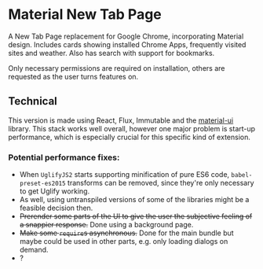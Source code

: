 # Material New Tab Page

A New Tab Page replacement for Google Chrome, incorporating Material design. Includes cards showing installed Chrome Apps, frequently visited sites and weather. Also has search with support for bookmarks.

Only necessary permissions are required on installation, others are requested as the user turns features on.

## Technical

This version is made using React, Flux, Immutable and the [material-ui](material-ui.com) library. This stack works well overall, however one major problem is start-up performance, which is especially crucial for this specific kind of extension.

### Potential performance fixes:
* When `UglifyJS2` starts supporting minification of pure ES6 code, `babel-preset-es2015` transforms can be removed, since they're only necessary to get Uglify working.
* As well, using untranspiled versions of some of the libraries might be a feasible decision then.
* ~~Prerender some parts of the UI to give the user the subjective feeling of a snappier response.~~ Done using a background page.
* ~~Make some `require`s asynchronous.~~ Done for the main bundle but maybe could be used in other parts, e.g. only loading dialogs on demand.
* ?

